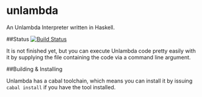 # unlambda
An Unlambda Interpreter written in Haskell.

##Status
[![Build Status](https://travis-ci.org/hellerve/unlambda.png?branch=master)](https://travis-ci.org/hellerve/unlambda)

It is not finished yet, but you can execute Unlambda code pretty easily with it
by supplying the file containing the code via a command line argument.

##Building & Installing

Unlambda has a cabal toolchain, which means you can install it by issuing `cabal install`
if you have the tool installed.

